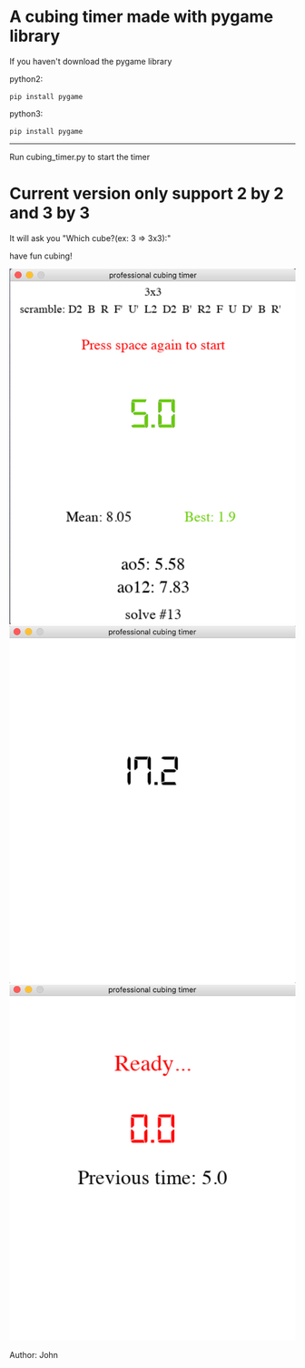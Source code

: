 # A cubing timer made with pygame library


If you haven't download the pygame library


python2:

    pip install pygame

python3:

    pip install pygame

--------------------------------------------------------------------------------

Run cubing_timer.py to start the timer

# Current version only support 2 by 2 and 3 by 3 #

It will ask you "Which cube?(ex: 3 => 3x3):"


have fun cubing!

![View](./example_images/general_view.png)
![Timing](./example_images/timer_example.png)
![Press space](./example_images/when_pressing_space.png)


Author: John
